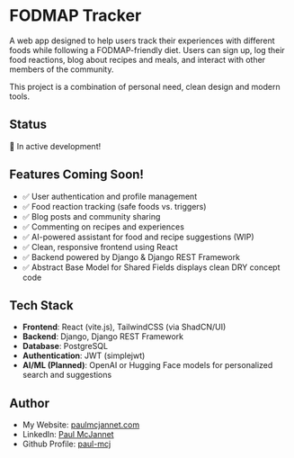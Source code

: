 # FODMAP Tracker

A web app designed to help users track their experiences with different foods
while following a FODMAP-friendly diet. Users can sign up, log their food
reactions, blog about recipes and meals, and interact with other members of the
community.

This project is a combination of personal need, clean design and modern tools.

## Status

🚧 In active development!

## Features Coming Soon!

-    ✅ User authentication and profile management
-    ✅ Food reaction tracking (safe foods vs. triggers)
-    ✅ Blog posts and community sharing
-    ✅ Commenting on recipes and experiences
-    ✅ AI-powered assistant for food and recipe suggestions (WIP)
-    ✅ Clean, responsive frontend using React
-    ✅ Backend powered by Django & Django REST Framework
-    ✅ Abstract Base Model for Shared Fields displays clean DRY concept code

## Tech Stack

-    **Frontend**: React (vite.js), TailwindCSS (via ShadCN/UI)
-    **Backend**: Django, Django REST Framework
-    **Database**: PostgreSQL
-    **Authentication**: JWT (simplejwt)
-    **AI/ML (Planned)**: OpenAI or Hugging Face models for personalized search
     and suggestions

## Author

-    My Website: [paulmcjannet.com](https://www.paulmcjannet.com/)
-    LinkedIn: [Paul McJannet](https://www.linkedin.com/in/paul-mcjannet/)
-    Github Profile: [paul-mcj](https://github.com/paul-mcj/)
